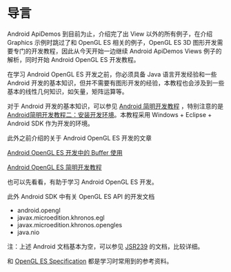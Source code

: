 # 导言  
  
Android ApiDemos 到目前为止，介绍完了出 View 以外的所有例子，在介绍 Graphics 示例时跳过了和 OpenGL ES 相关的例子，OpenGL ES 3D 图形开发需要专门的开发教程，因此从今天开始一边继续 Android ApiDemos Views 例子的解析，同时开始 Android OpenGL ES 开发教程。

在学习 Android OpenGL ES 开发之前，你必须具备 Java 语言开发经验和一些 Android 开发的基本知识，但并不需要有图形开发的经验，本教程也会涉及到一些基本的线性几何知识，如矢量，矩阵运算等。

对于 Android 开发的基本知识，可以参见 [Android 简明开发教程](http://www.imobilebbs.com/wordpress/archives/1006) ，特别注意的是 [Android简明开发教程二：安装开发环境](http://www.imobilebbs.com/wordpress/archives/831)。本教程采用 Windows + Eclipse + Android SDK 作为开发的环境。

此外之前介绍的关于 Android OpenGL ES 开发的文章

[Android OpenGL ES 开发中的 Buffer 使用](http://www.imobilebbs.com/wordpress/archives/1706)

[Android OpenGL ES 简明开发教程](http://www.imobilebbs.com/wordpress/archives/1583)

也可以先看看，有助于学习 Android OpenGL ES 开发。

此外 Android SDK 中有关 OpenGL ES API 的开发文档

* android.opengl
* javax.microedition.khronos.egl
* javax.microedition.khronos.opengles
* java.nio  

注：上述 Android 文档基本为空，可以参见 [JSR239](http://www.imobilebbs.com/download/android/opengles/jsr239.zip) 的文档，比较详细。

和 [OpenGL ES Specification](https://www.khronos.org/opengles/1_X/) 都是学习时常用到的参考资料。